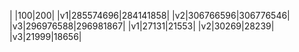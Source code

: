 | |100|200|
|v1|285574696|284141858|
|v2|306766596|306776546|
|v3|296976588|296981867|
|v1|27131|21553|
|v2|30269|28239|
|v3|21999|18656|
